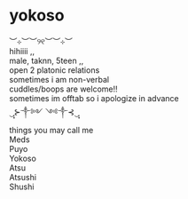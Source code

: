 # yokoso
 ︶⊹︶︶୨୧︶︶⊹︶             
 hihiiii ,,             
 male, taknn, 5teen ,,               
 open 2 platonic relations                  
 sometimes i am non-verbal              
 cuddles/boops are welcome!!                    
 sometimes im offtab so i apologize in advance               
 ‿̩͙⊱༒︎༻ ༺༒︎⊰‿̩͙                      
 things you may call me                       
 Meds               
 Puyo                  
 Yokoso                  
 Atsu            
 Atsushi               
 Shushi                
